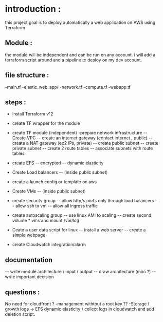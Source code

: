 # introduction :
this project goal is to deploy automatically a web application on AWS using Terraform
## Module :
the module will be independent and can be run on any account. 
i will add a terraform script around and a pipeline to deploy on my dev account.

## file structure :

-main.tf
-elastic_web_app/
            -network.tf
            -compute.tf
            -webapp.tf


## steps :

- install Terraform v12
- create TF wrapper for the module
- create TF module (independent)
-prepare network infrastructure
-- Create VPC
-- create an internet gateway (contact internet , public)
-- create a NAT gateway (ec2 IPs, private)
-- create public subnet
-- create private subnet
-- create 2 route tables
-- associate subnets with route tables

- create EFS 
-- encrypted
--  dynamic elasticity
- Create Load balancers 
-- (inside public subnet)
- create a launch config or template on aws
- Create VMs 
-- (inside public subnet)
- create security group
--  allow http/s ports only through load balancers
--  allow ssh to vm
--  allow all ingress traffic

- create autoscaling group
-- use linux AMI to scaling
-- create second volume * vms and mount /var/log

- Ceate a user data script for linux
-- install a web server
-- create a simple webpage

- create Cloudwatch integration/alarm

## documentation
-- write module architecture / input / output
-- draw architecture (miro ?)
-- write important decision

## questions :
No need for cloudfront ?
-management withtout a root key ??
-Storage / growth logs -> EFS dynamic elasticity / collect logs in cloudwatch and add deletion script.

